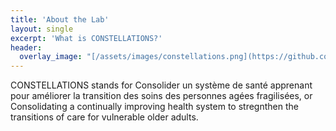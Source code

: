 ```yaml
---
title: 'About the Lab'
layout: single
excerpt: 'What is CONSTELLATIONS?'
header:
  overlay_image: "[/assets/images/constellations.png](https://github.com/LMD-nat/LMD-nat.github.io/blob/master/assets/images/constellation.png?raw=true)"
---
```


CONSTELLATIONS stands for Consolider un système de santé apprenant pour améliorer la transition des soins des personnes agées fragilisées, or Consolidating a continually improving health system to stregnthen the transitions of care for vulnerable older adults. 
